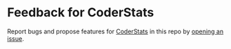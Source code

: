 Feedback for CoderStats
=======================

Report bugs and propose features for [CoderStats](https://coderstats.github.io/) in this repo by [opening an issue](https://github.com/coderstats/feedback/issues/new).
